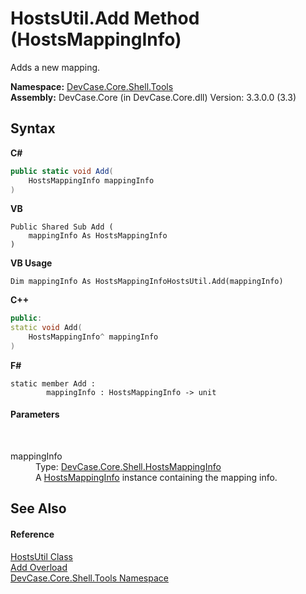 # HostsUtil.Add Method (HostsMappingInfo)
 

Adds a new mapping.

**Namespace:**&nbsp;<a href="N_DevCase_Core_Shell_Tools">DevCase.Core.Shell.Tools</a><br />**Assembly:**&nbsp;DevCase.Core (in DevCase.Core.dll) Version: 3.3.0.0 (3.3)

## Syntax

**C#**<br />
``` C#
public static void Add(
	HostsMappingInfo mappingInfo
)
```

**VB**<br />
``` VB
Public Shared Sub Add ( 
	mappingInfo As HostsMappingInfo
)
```

**VB Usage**<br />
``` VB Usage
Dim mappingInfo As HostsMappingInfoHostsUtil.Add(mappingInfo)
```

**C++**<br />
``` C++
public:
static void Add(
	HostsMappingInfo^ mappingInfo
)
```

**F#**<br />
``` F#
static member Add : 
        mappingInfo : HostsMappingInfo -> unit 

```


#### Parameters
&nbsp;<dl><dt>mappingInfo</dt><dd>Type: <a href="T_DevCase_Core_Shell_HostsMappingInfo">DevCase.Core.Shell.HostsMappingInfo</a><br />A <a href="T_DevCase_Core_Shell_HostsMappingInfo">HostsMappingInfo</a> instance containing the mapping info.</dd></dl>

## See Also


#### Reference
<a href="T_DevCase_Core_Shell_Tools_HostsUtil">HostsUtil Class</a><br /><a href="Overload_DevCase_Core_Shell_Tools_HostsUtil_Add">Add Overload</a><br /><a href="N_DevCase_Core_Shell_Tools">DevCase.Core.Shell.Tools Namespace</a><br />